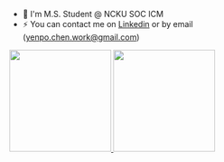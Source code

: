 - 🔭  I'm M.S. Student @ NCKU SOC ICM
- ⚡  You can contact me on [Linkedin](https://www.linkedin.com/in/yenpochen/) or by email (yenpo.chen.work@gmail.com)

<a href="https://github.com/ypctw">
  <img height="180em" src="https://github-readme-stats.vercel.app/api?username=ypctw&show_icons=true&theme=tokyonight")/>
  <img height="180em" src="https://github-readme-stats.vercel.app/api/top-langs/?username=ypctw&layout=compact&theme=tokyonight"/>
</a>


<!--
**ypctw/ypctw** is a ✨ _special_ ✨ repository because its `README.md` (this file) appears on your GitHub profile.

Here are some ideas to get you started:

- 🔭 I’m currently working on ...
- 🌱 I’m currently learning ...
- 👯 I’m looking to collaborate on ...
- 🤔 I’m looking for help with ...
- 💬 Ask me about ...
- 📫 How to reach me: ...
- 😄 Pronouns: ...
- ⚡ Fun fact: ...
-->
